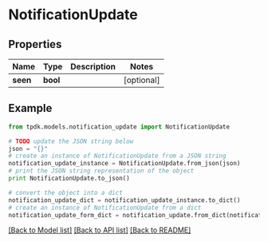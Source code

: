 # NotificationUpdate



## Properties
Name | Type | Description | Notes
------------ | ------------- | ------------- | -------------
**seen** | **bool** |  | [optional] 

## Example

```python
from tpdk.models.notification_update import NotificationUpdate

# TODO update the JSON string below
json = "{}"
# create an instance of NotificationUpdate from a JSON string
notification_update_instance = NotificationUpdate.from_json(json)
# print the JSON string representation of the object
print NotificationUpdate.to_json()

# convert the object into a dict
notification_update_dict = notification_update_instance.to_dict()
# create an instance of NotificationUpdate from a dict
notification_update_form_dict = notification_update.from_dict(notification_update_dict)
```
[[Back to Model list]](../README.md#documentation-for-models) [[Back to API list]](../README.md#documentation-for-api-endpoints) [[Back to README]](../README.md)


